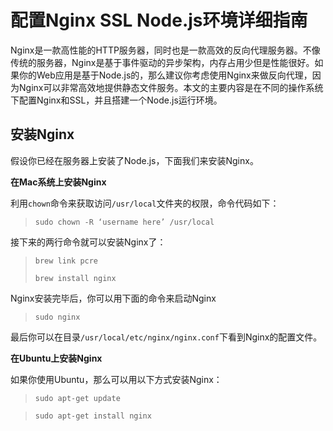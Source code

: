 # 配置Nginx SSL Node.js环境详细指南

Nginx是一款高性能的HTTP服务器，同时也是一款高效的反向代理服务器。不像传统的服务器，Nginx是基于事件驱动的异步架构，内存占用少但是性能很好。如果你的Web应用是基于Node.js的，那么建议你考虑使用Nginx来做反向代理，因为Nginx可以非常高效地提供静态文件服务。本文的主要内容是在不同的操作系统下配置Nginx和SSL，并且搭建一个Node.js运行环境。

## 安装Nginx

假设你已经在服务器上安装了Node.js，下面我们来安装Nginx。

**在Mac系统上安装Nginx**

利用`chown`命令来获取访问`/usr/local`文件夹的权限，命令代码如下：

> `sudo chown -R ‘username here’ /usr/local`

接下来的两行命令就可以安装Nginx了：

> `brew link pcre`
>
> `brew install nginx`

Nginx安装完毕后，你可以用下面的命令来启动Nginx

> `sudo nginx`

最后你可以在目录`/usr/local/etc/nginx/nginx.conf`下看到Nginx的配置文件。

**在Ubuntu上安装Nginx**

如果你使用Ubuntu，那么可以用以下方式安装Nginx：

> `sudo apt-get update`

> `sudo apt-get install nginx`





